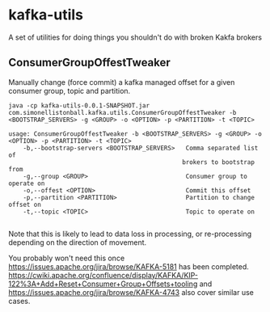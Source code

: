 # kafka-utils
A set of utilities for doing things you shouldn't do with broken Kakfa brokers


## ConsumerGroupOffestTweaker

Manually change (force commit) a kafka managed offset for a given consumer group, topic and partition. 

```
java -cp kafka-utils-0.0.1-SNAPSHOT.jar com.simonellistonball.kafka.utils.ConsumerGroupOffestTweaker -b <BOOTSTRAP_SERVERS> -g <GROUP> -o <OPTION> -p <PARTITION> -t <TOPIC> 

usage: ConsumerGroupOffestTweaker -b <BOOTSTRAP_SERVERS> -g <GROUP> -o <OPTION> -p <PARTITION> -t <TOPIC> 
    -b,--bootstrap-servers <BOOTSTRAP_SERVERS>   Comma separated list of
                                         		brokers to bootstrap from
	-g,--group <GROUP>                           Consumer group to operate on
	-o,--offest <OPTION>                         Commit this offset
	-p,--partition <PARTITION>                   Partition to change offset on
	-t,--topic <TOPIC>                           Topic to operate on
	
```

Note that this is likely to lead to data loss in processing, or re-processing depending on the direction of movement.

You probably won't need this once <https://issues.apache.org/jira/browse/KAFKA-5181> has been completed. <https://cwiki.apache.org/confluence/display/KAFKA/KIP-122%3A+Add+Reset+Consumer+Group+Offsets+tooling> and <https://issues.apache.org/jira/browse/KAFKA-4743> also cover similar use cases.  